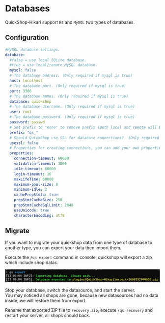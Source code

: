 # Databases

QuickShop-Hikari support `H2` and `MySQL` two types of databases.

## Configuration

```yaml
#MySQL database settings.
database:
  #false = use local SQLite database.
  #true = use local/remote MySQL database.
  mysql: false
  # The database address. (Only required if mysql is true)
  host: localhost
  # The database port. (Only required if mysql is true)
  port: 3306
  # The database names. (Only required if mysql is true)
  database: quickshop
  # The database username. (Only required if mysql is true)
  user: root
  # The database password. (Only required if mysql is true)
  password: passwd
  # Set prefix to "none" to remove prefix (Both local and remote will be used).
  prefix: "qs_"
  # Should QuickShop use SSL for database connections?  (Only required if mysql is true)
  usessl: false
  # Properties for creating connections, you can add your own properties for datasource here. (Both local and remote will be used).
  properties:
    connection-timeout: 60000
    validation-timeout: 3000
    idle-timeout: 60000
    login-timeout: 10
    maxLifeTime: 60000
    maximum-pool-size: 8
    minimum-idle: 2
    cachePrepStmts: true
    prepStmtCacheSize: 250
    prepStmtCacheSqlLimit: 2048
    useUnicode: true
    characterEncoding: utf8
```

## Migrate

If you want to migrate your quickshop data from one type of database to another type, you can export your data then import them.

Execute the `/qs export` command in console, quickshop will export a zip which include shop datas.

![exported data](img/database-export.png)

Stop your database, switch the datasource, and start the server.  
You may noticed all shops are gone, because new datasources had no data inside, we will restore them from export.

Rename that exported ZIP file to `recovery.zip`, execute `/qs recovery` and restart your server, all shops should back.
